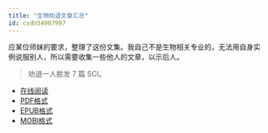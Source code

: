```yaml
---
title: "生物劝退文章汇总"
id: csdn54907997
---
```


应某位师妹的要求，整理了这份文集。我自己不是生物相关专业的，无法用自身实例说服别人，所以需要收集一些他人的文章，以示后人。

> 劝退一人胜发 7 篇 SCI。

*   [在线阅读](https://www.gitbook.com/book/wizardforcel/bio-discouragement/details)
*   [PDF格式](https://www.gitbook.com/download/pdf/book/wizardforcel/bio-discouragement)
*   [EPUB格式](https://www.gitbook.com/download/epub/book/wizardforcel/bio-discouragement)
*   [MOBI格式](https://www.gitbook.com/download/mobi/book/wizardforcel/bio-discouragement)